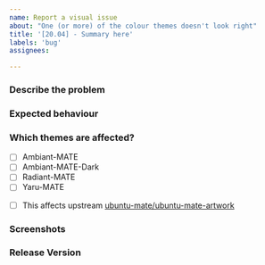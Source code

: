 ```yaml
---
name: Report a visual issue
about: "One (or more) of the colour themes doesn't look right"
title: '[20.04] - Summary here'
labels: 'bug'
assignees:

---
```


### Describe the problem



### Expected behaviour



### Which themes are affected?

<!-- Place an [x] if applicable -->

- [ ] Ambiant-MATE
- [ ] Ambiant-MATE-Dark
- [ ] Radiant-MATE
- [ ] Yaru-MATE

<!-- Please try the original theme and mark [x] below if the bug happens there -->
<!-- If it does, create an issue on that repository instead -->

- [ ] This affects upstream [ubuntu-mate/ubuntu-mate-artwork](https://github.com/ubuntu-mate/ubuntu-mate-artwork)


### Screenshots



### Release Version

